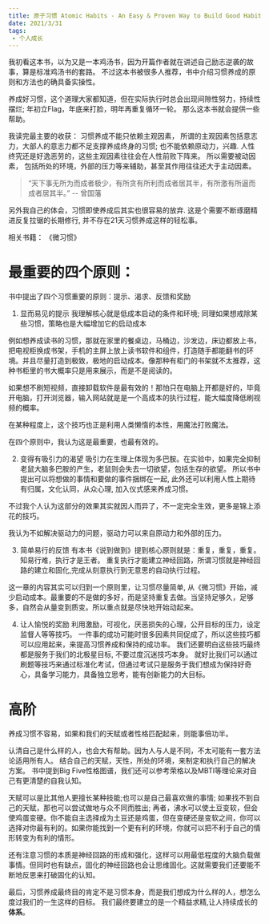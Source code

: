 ```yaml
---
title: 原子习惯 Atomic Habits - An Easy & Proven Way to Build Good Habits & Break 
date: 2021/3/31
tags:
 - 个人成长
---
```


我初看这本书，以为又是一本鸡汤书，因为开篇作者就在讲述自己励志逆袭的故事，算是标准鸡汤书的套路。
不过这本书被很多人推荐，书中介绍习惯养成的原则和方法也的确具备实操性。

养成好习惯，这个道理大家都知道，但在实际执行时总会出现间隙性努力，持续性摆烂; 年初立Flag，年底来打脸，明年再重复循环一轮。
那么这本书就会提供一些帮助。

<!-- more -->

我读完最主要的收获：
习惯养成不能只依赖主观因素， 所谓的主观因素包括意志力，大部人的意志力都不足支撑养成终身的习惯; 也不能依赖原动力，兴趣. 人性终究还是好逸恶劳的，这些主观因素往往会在人性前败下阵来。
所以需要被动因素， 包括所处的环境，外部的压力等来辅助，甚至其作用往往还大于主动因素。
>“天下事无所为而成者极少，有所贪有所利而成者居其半，有所激有所逼而成者居其半。” -- 曾国藩

另外我自己的体会，习惯即使养成后其实也很容易的放弃. 这是个需要不断琢磨精进反复拉锯的长期修行, 并不存在21天习惯养成这样的轻松事。

相关书籍： 《微习惯》

# 最重要的四个原则：
书中提出了四个习惯重要的原则：提示、渴求、反馈和奖励
1. 显而易见的提示
我理解核心就是低成本启动的条件和环境; 同理如果想戒除某些习惯，策略也是大幅增加它的启动成本

例如想养成读书的习惯，那就在家里的餐桌边，马桶边，沙发边，床边都放上书，把电视柜换成书架，手机的主屏上放上读书软件和组件，打造随手都能翻书的环境。并且尽量打造到极致，极地的启动成本。像那种有柜门的书架就不太推荐，这种书柜里的书大概率只是用来展示，而是不是阅读的。

如果想不刷短视频，直接卸载软件是最有效的！那怕只在电脑上开都是好的，毕竟开电脑，打开浏览器，输入网站就是是一个高成本的执行过程，能大幅度降低刷视频的概率。

在某种程度上，这个技巧也正是利用人类懒惰的本性，用魔法打败魔法。

在四个原则中，我认为这是最重要，也最有效的。

2. 变得有吸引力的渴望
吸引力在生理上体现为多巴胺。在实验中，如果完全抑制老鼠大脑多巴胺的产生，老鼠则会失去一切欲望，包括生存的欲望。
所以书中提出可以将想做的事情和要做的事件捆绑在一起, 此外还可以利用人性上期待有归属，文化认同，从众心理, 加入仪式感来养成习惯。

不过我个人认为这部分的效果其实就因人而异了，不一定完全生效，更多是锦上添花的技巧。

我认为不如解决驱动力的问题，驱动力可以来自原动力和外部的压力。

3. 简单易行的反馈
有本书《说到做到》提到核心原则就是：重复，重复，重复。
知易行难，执行才是王者。
重复执行才能建立神经回路，所谓习惯就是神经回路的建立和固化,完成从刻意执行到无意思的自动执行过程。

这一章的内容其实可以归到一个原则里，让习惯尽量简单, 从《微习惯》开始，减少启动成本。最重要的不是做的多好，而是坚持重复去做。当坚持足够久，足够多，自然会从量变到质变。所以重点就是尽快地开始动起来。

4. 让人愉悦的奖励
利用激励，可视化，厌恶损失的心理，公开目标的压力，设定监督人等等技巧。
一件事的成功可能时很多因素共同促成了，所以这些技巧都可以应用起来，来提高习惯养成和保持的成功率。
我们还要明白这些技巧最终都是服务于我们的北极星目标, 不要过度沉迷技巧本身。
就好比我们可以通过刷题等技巧来通过标准化考试，但通过考试只是服务于我们想成为保持好奇心，具备学习能力，具备独立思考，能有创新能力的大目标。

# 高阶
养成习惯不容易，如果和我们的天赋或者性格匹配起来，则能事倍功半。

认清自己是什么样的人，也会大有帮助。因为人与人是不同，不太可能有一套方法论适用所有人。
结合自己的天赋，天性，所处的环境，来制定和执行自己的解决方案。
书中提到Big Five性格图谱，我们还可以参考荣格以及MBTI等理论来对自己有更清楚的自我认知。

天赋可以是比其他人更擅长某种技能;也可以是自己最喜欢做的事情;
如果找不到自己的天赋，那也可以尝试做地与众不同而胜出;
再者，沸水可以使土豆变软，但会使鸡蛋变硬。你不能自主选择成为土豆还是鸡蛋，但在变硬还是变软之间，你可以选择对你最有利的。如果你能找到一个更有利的环境，你就可以把不利于自己的情形转变为有利的情形。

还有注意习惯的本质是神经回路的形成和强化，这样可以用最低程度的大脑负载做事情。但同时也有缺点，固化的神经回路也会让思维固化。这就需要我们还要能不断地反思来打破固化的认知。

最后，习惯养成最终目的肯定不是习惯本身，而是我们想成为什么样的人，想怎么度过我们的一生这样的目标。
我们最终要建立的是一个精益求精,让人持续成长的**体系**。